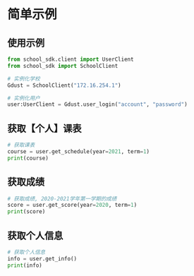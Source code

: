 # 简单示例

## 使用示例

```py
from school_sdk.client import UserClient
from school_sdk import SchoolClient

# 实例化学校
Gdust = SchoolClient("172.16.254.1")

# 实例化用户
user:UserClient = Gdust.user_login("account", "password")
```

## 获取【个人】课表

```py
# 获取课表
course = user.get_schedule(year=2021, term=1)
print(course)
```

## 获取成绩
```py
# 获取成绩, 2020-2021学年第一学期的成绩
score = user.get_score(year=2020, term=1)
print(score)
```

## 获取个人信息
```py
# 获取个人信息
info = user.get_info()
print(info)
```
